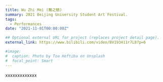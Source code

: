 ```yaml
---
title: Wu Zhi Mei (舞之魅)
summary: 2021 Beijing University Student Art Festival.
tags:
  - Performances
date: "2021-11-01T00:00:00Z"

## Optional external URL for project (replaces project detail page).
external_link: https://www.bilibili.com/video/BV193411r7L8?p=6

#image:
#  caption: Photo by Toa Heftiba on Unsplash
#  focal_point: Smart
---
```


xxxxxxxxxxxxx
